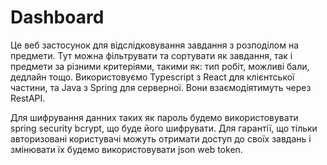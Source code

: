 # Dashboard

Це веб застосунок для відслідковування завдання з розподілом на предмети. Тут можна фільтрувати та сортувати як завдання, так і предмети за різними критеріями, такими як: тип робіт, можливі бали, дедлайн тощо. Використовуємо Typescript з React для клієнтської частини, та Java з Spring для серверної. Вони взаємодіятимуть через RestAPI.

Для шифрування данних таких як пароль будемо використовувати spring security bcrypt, що буде його шифрувати. Для гарантії, що тільки авторизовані користувачі можуть отримати доступ до своїх завдань і змінювати їх будемо використовувати json web token.
